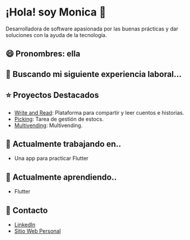 # ¡Hola! soy Monica 👋
Desarrolladora de software apasionada por las buenas prácticas y dar soluciones con la ayuda de la tecnología.
## 😄 Pronombres: ella
## 👯 Buscando mi siguiente experiencia laboral...

## ⭐️ Proyectos Destacados
- [Write and Read](https://github.com/demateu/write_and_read): Plataforma para compartir y leer cuentos e historias.
- [Picking](https://github.com/demateu/picking): Tarea de gestión de estocs.
- [Multivending](https://github.com/demateu/multivending): Multivending.

## 🔭 Actualmente trabajando en..
- Una app para practicar Flutter

## 🌱  Actualmente aprendiendo..
- Flutter

## 💬 Contacto
- [LinkedIn](enlace-a-tu-perfil-de-LinkedIn)
- [Sitio Web Personal](enlace-a-tu-sitio-web-personal)

<!--
**demateu/demateu** is a ✨ _special_ ✨ repository because its `README.md` (this file) appears on your GitHub profile.
Here are some ideas to get you started:
- 🤔 I’m looking for help with ...
- 💬 Ask me about ...
- 📫 How to reach me: ...
- ⚡ Fun fact: ...
-->
